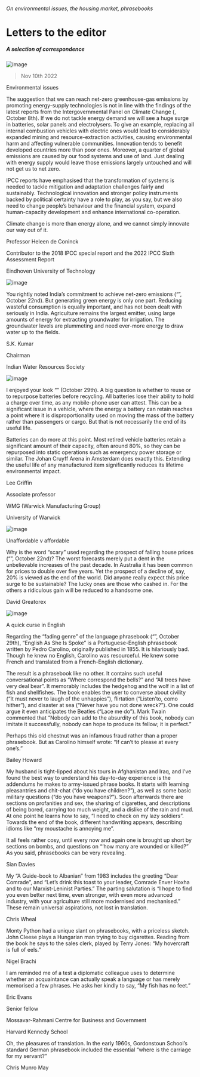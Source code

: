 ###### On environmental issues, the housing market, phrasebooks
# Letters to the editor 
##### A selection of correspondence 
![image](images/20221008_SRR_SQ.jpg) 
> Nov 10th 2022 

Environmental issues
The suggestion that we can reach net-zero greenhouse-gas emissions by promoting energy-supply technologies is not in line with the findings of the latest reports from the Intergovernmental Panel on Climate Change (, October 8th). If we do not tackle energy demand we will see a huge surge in batteries, solar panels and electrolysers. To give an example, replacing all internal combustion vehicles with electric ones would lead to considerably expanded mining and resource-extraction activities, causing environmental harm and affecting vulnerable communities. Innovation tends to benefit developed countries more than poor ones. Moreover, a quarter of global emissions are caused by our food systems and use of land. Just dealing with energy supply would leave those emissions largely untouched and will not get us to net zero.
IPCC reports have emphasised that the transformation of systems is needed to tackle mitigation and adaptation challenges fairly and sustainably. Technological innovation and stronger policy instruments backed by political certainty have a role to play, as you say, but we also need to change people’s behaviour and the financial system, expand human-capacity development and enhance international co-operation.
Climate change is more than energy alone, and we cannot simply innovate our way out of it. 
Professor Heleen de Coninck
Contributor to the 2018 IPCC special report and the 2022 IPCC Sixth Assessment Report
Eindhoven University of Technology
![image](images/20221022_FBD001.jpg) 

You rightly noted India’s commitment to achieve net-zero emissions (“”, October 22nd). But generating green energy is only one part. Reducing wasteful consumption is equally important, and has not been dealt with seriously in India. Agriculture remains the largest emitter, using large amounts of energy for extracting groundwater for irrigation. The groundwater levels are plummeting and need ever-more energy to draw water up to the fields.
S.K. Kumar
Chairman
Indian Water Resources Society

![image](images/20221029_STD001.jpg) 

I enjoyed your look “” (October 29th). A big question is whether to reuse or to repurpose batteries before recycling. All batteries lose their ability to hold a charge over time, as any mobile-phone user can attest. This can be a significant issue in a vehicle, where the energy a battery can retain reaches a point where it is disproportionality used on moving the mass of the battery rather than passengers or cargo. But that is not necessarily the end of its useful life.
Batteries can do more at this point. Most retired vehicle batteries retain a significant amount of their capacity, often around 80%, so they can be repurposed into static operations such as emergency power storage or similar. The Johan Cruyff Arena in Amsterdam does exactly this. Extending the useful life of any manufactured item significantly reduces its lifetime environmental impact.
Lee Griffin
Associate professor
WMG (Warwick Manufacturing Group)
University of Warwick
![image](images/20221022_LDD002.jpg) 

Unaffordable v affordable
Why is the word “scary” used regarding the prospect of falling house prices (“”, October 22nd)? The worst forecasts merely put a dent in the unbelievable increases of the past decade. In Australia it has been common for prices to double over five years. Yet the prospect of a decline of, say, 20% is viewed as the end of the world. Did anyone really expect this price surge to be sustainable? The lucky ones are those who cashed in. For the others a ridiculous gain will be reduced to a handsome one. 
David Greatorex

![image](images/20221029_BRD001.jpg) 

A quick curse in English
Regarding the “fading genre” of the language phrasebook (“”, October 29th), “English As She Is Spoke” is a Portuguese-English phrasebook written by Pedro Carolino, originally published in 1855. It is hilariously bad. Though he knew no English, Carolino was resourceful. He knew some French and translated from a French-English dictionary. 
The result is a phrasebook like no other. It contains such useful conversational points as “Where correspond the bells?” and “All trees have very deal bear”. It memorably includes the hedgehog and the wolf in a list of fish and shellfishes. The book enables the user to converse about civility (“It must never to laugh of the unhappies”), flirtation (“Listen’to, como hither”), and disaster at sea (“Never have you not done wreck?”). One could argue it even anticipates the Beatles (“Lace me do”). Mark Twain commented that “Nobody can add to the absurdity of this book, nobody can imitate it successfully, nobody can hope to produce its fellow; it is perfect.” 
Perhaps this old chestnut was an infamous fraud rather than a proper phrasebook. But as Carolino himself wrote: “If can’t to please at every one’s.” 
Bailey Howard

My husband is tight-lipped about his tours in Afghanistan and Iraq, and I’ve found the best way to understand his day-to-day experience is the addendums he makes to army-issued phrase books. It starts with learning pleasantries and chit-chat (“do you have children?”), as well as some basic military questions (“do you have weapons?”). Soon afterwards there are sections on profanities and sex, the sharing of cigarettes, and descriptions of being bored, carrying too much weight, and a dislike of the rain and mud. At one point he learns how to say, “I need to check on my lazy soldiers”. Towards the end of the book, different handwriting appears, describing idioms like “my moustache is annoying me”.
It all feels rather cosy, until every now and again one is brought up short by sections on bombs, and questions on “‘how many are wounded or killed?” As you said, phrasebooks can be very revealing.
Sian Davies

My “A Guide-book to Albanian” from 1983 includes the greeting “Dear Comrade”, and “Let’s drink this toast to your leader, Comrade Enver Hoxha and to our Marxist-Leninist Parties.” The parting salutation is “I hope to find you even better next time, even stronger, with even more advanced industry, with your agriculture still more modernised and mechanised.” These remain universal aspirations, not lost in translation.
Chris Wheal

Monty Python had a unique slant on phrasebooks, with a priceless sketch. John Cleese plays a Hungarian man trying to buy cigarettes. Reading from the book he says to the sales clerk, played by Terry Jones: “My hovercraft is full of eels.” 
Nigel Brachi

I am reminded me of a test a diplomatic colleague uses to determine whether an acquaintance can actually speak a language or has merely memorised a few phrases. He asks her kindly to say, “My fish has no feet.”
Eric Evans
Senior fellow
Mossavar-Rahmani Centre for Business and Government
Harvard Kennedy School

Oh, the pleasures of translation. In the early 1960s, Gordonstoun School’s standard German phrasebook included the essential “where is the carriage for my servant?” 
Chris Munro May

